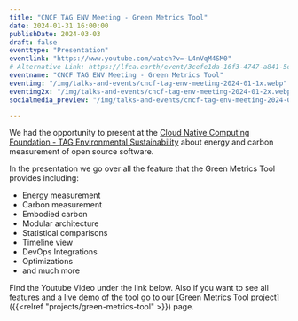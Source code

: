 ```yaml
---
title: "CNCF TAG ENV Meeting - Green Metrics Tool"
date: 2024-01-31 16:00:00
publishDate: 2024-03-03
draft: false
eventtype: "Presentation"
eventlink: "https://www.youtube.com/watch?v=-L4nVqM4SM0"
# Alternative Link: https://lfca.earth/event/3cefe1da-16f3-4747-a841-5e7ff9f812ec/join/
eventname: "CNCF TAG ENV Meeting - Green Metrics Tool"
eventimg: "/img/talks-and-events/cncf-tag-env-meeting-2024-01-1x.webp"
eventimg2x: "/img/talks-and-events/cncf-tag-env-meeting-2024-01-2x.webp"
socialmedia_preview: "/img/talks-and-events/cncf-tag-env-meeting-2024-01-2x.webp"

---
```


We had the opportunity to present at the [Cloud Native Computing Foundation - TAG Environmental Sustainability](https://tag-env-sustainability.cncf.io/) about energy and carbon measurement of open source software.

In the presentation we go over all the feature that the Green Metrics Tool provides including:
- Energy measurement
- Carbon measurement
- Embodied carbon
- Modular architecture
- Statistical comparisons
- Timeline view
- DevOps Integrations
- Optimizations
- and much more

Find the Youtube Video under the link below. Also if you want to see all features and a live demo of the tool go to our [Green Metrics Tool project]({{<relref "projects/green-metrics-tool" >}}) page.
